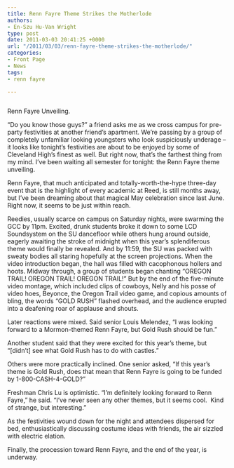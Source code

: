 ```yaml
---
title: Renn Fayre Theme Strikes the Motherlode
authors:
- En-Szu Hu-Van Wright
type: post
date: 2011-03-03 20:41:25 +0000
url: "/2011/03/03/renn-fayre-theme-strikes-the-motherlode/"
categories:
- Front Page
- News
tags:
- renn fayre

---
```

<div id="attachment_651" style="width: 287px" class="wp-caption alignleft">
  <a href="https://i1.wp.com/www.reedquest.org/wp-content/uploads/2011/03/view-1.jpg"><img class="size-full wp-image-651" title="view-1" src="https://i1.wp.com/www.reedquest.org/wp-content/uploads/2011/03/view-1.jpg?resize=277%2C184" alt="" data-recalc-dims="1" /></a>
  
  <p class="wp-caption-text">
    Renn Fayre Unveiling.
  </p>
</div>

“Do you know those guys?” a friend asks me as we cross campus for pre-party festivities at another friend’s apartment. We’re passing by a group of completely unfamiliar looking youngsters who look suspiciously underage – it looks like tonight’s festivities are about to be enjoyed by some of Cleveland High’s finest as well. But right now, that’s the farthest thing from my mind. I’ve been waiting all semester for tonight: the Renn Fayre theme unveiling.

Renn Fayre, that much anticipated and totally-worth-the-hype three-day event that is the highlight of every academic at Reed, is still months away, but I’ve been dreaming about that magical May celebration since last June. Right now, it seems to be just within reach.

Reedies, usually scarce on campus on Saturday nights, were swarming the GCC by 11pm. Excited, drunk students broke it down to some LCD Soundsystem on the SU dancefloor while others hung around outside, eagerly awaiting the stroke of midnight when this year’s splendiferous theme would finally be revealed. And by 11:59, the SU was packed with sweaty bodies all staring hopefully at the screen projections. When the video introduction began, the hall was filled with cacophonous hollers and hoots. Midway through, a group of students began chanting “OREGON TRAIL! OREGON TRAIL! OREGON TRAIL!” But by the end of the five-minute video montage, which included clips of cowboys, Nelly and his posse of video hoes, Beyonce, the Oregon Trail video game, and copious amounts of bling, the words “GOLD RUSH” flashed overhead, and the audience erupted into a deafening roar of applause and shouts.

Later reactions were mixed. Said senior Louis Melendez, “I was looking forward to a Mormon-themed Renn Fayre, but Gold Rush should be fun.”

Another student said that they were excited for this year’s theme, but “[didn’t] see what Gold Rush has to do with castles.”

Others were more practically inclined. One senior asked, “If this year’s theme is Gold Rush, does that mean that Renn Fayre is going to be funded by 1-800-CASH-4-GOLD?”

Freshman Chris Lu is optimistic. “I’m definitely looking forward to Renn Fayre,” he said. “I’ve never seen any other themes, but it seems cool.  Kind of strange, but interesting.”

As the festivities wound down for the night and attendees dispersed for bed, enthusiastically discussing costume ideas with friends, the air sizzled with electric elation.

Finally, the procession toward Renn Fayre, and the end of the year, is underway.